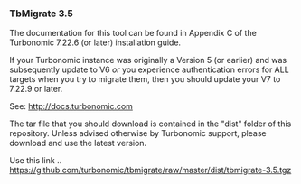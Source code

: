 ### TbMigrate 3.5

The documentation for this tool can be found in Appendix C of the Turbonomic 7.22.6 (or later) installation guide.

If your Turbonomic instance was originally a Version 5 (or earlier) and was subsequently update to V6 *or* you experience authentication errors for ALL targets when you try to migrate them, then you should update your V7 to 7.22.9 or later.

See: http://docs.turbonomic.com

The tar file that you should download is contained in the "dist" folder of this repository. Unless advised otherwise by Turbonomic support, please download and use the latest version.

Use this link .. https://github.com/turbonomic/tbmigrate/raw/master/dist/tbmigrate-3.5.tgz
